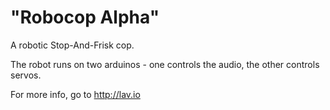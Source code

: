 "Robocop Alpha"
===============

A robotic Stop-And-Frisk cop.

The robot runs on two arduinos - one controls the audio, the other controls servos.

For more info, go to http://lav.io

